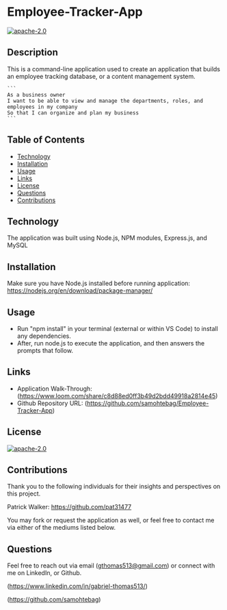 # Employee-Tracker-App

[![apache-2.0](https://img.shields.io/badge/license-apache--2.0-green?style=plastic)](https://www.apache.org/licenses/LICENSE-2.0)

## Description

  This is a command-line application used to create an application that builds an employee tracking database, or a content management system. 

    ```
    As a business owner
    I want to be able to view and manage the departments, roles, and employees in my company
    So that I can organize and plan my business
    ```


## Table of Contents
  * [Technology](#technology)
  * [Installation](#installation)
  * [Usage](#usage)
  * [Links](#links)
  * [License](#license)
  * [Questions](#questions)
  * [Contributions](#contributions)


<a name="#technology"></a>

## Technology

The application was built using Node.js, NPM modules, Express.js, and MySQL



<a name="#installation"></a>

## Installation

Make sure you have Node.js installed before running application: https://nodejs.org/en/download/package-manager/


<a name="#usage"></a>

## Usage

* Run "npm install" in your terminal (external or within VS Code) to install any dependencies. 
* After, run node.js to execute the application, and then answers the prompts that follow.


<a name="#links"></a>

## Links
 
  * Application Walk-Through: (https://www.loom.com/share/c8d88ed0ff3b49d2bdd49918a2814e45)
  * Github Repository URL: (https://github.com/samohtebag/Employee-Tracker-App)
  

<a name="#license"></a>

## License

  [![apache-2.0](https://img.shields.io/badge/license-apache--2.0-green?style=plastic)](https://www.apache.org/licenses/LICENSE-2.0)

  

<a name="#contributions"></a>

## Contributions

Thank you to the following individuals for their insights and perspectives on this project.

Patrick Walker: https://github.com/pat31477

You may fork or request the application as well, or feel free to contact me via either of the mediums listed below.




<a name="#questions"></a>

## Questions

Feel free to reach out via email (gthomas513@gmail.com) or connect with me on LinkedIn, or Github. 

(https://www.linkedin.com/in/gabriel-thomas513/)

(https://github.com/samohtebag) 